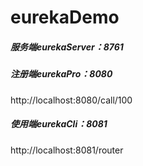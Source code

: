 # eurekaDemo
##### 服务端eurekaServer：8761

##### 注册端eurekaPro：8080

http://localhost:8080/call/100

##### 使用端eurekaCli：8081

http://localhost:8081/router
